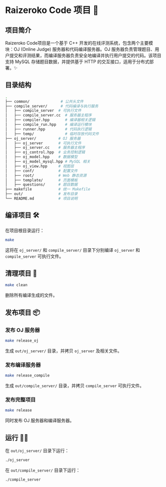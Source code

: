 # Raizeroko Code 项目 🚀

## 项目简介
Raizeroko Code项目是一个基于 C++ 开发的在线评测系统，包含两个主要模块：OJ (Online Judge) 服务器和代码编译服务器。OJ 服务器负责管理题目、用户提交和评测结果，而编译服务器负责安全地编译并执行用户提交的代码。该项目支持 MySQL 存储题目数据，并提供基于 HTTP 的交互接口，适用于分布式部署。✨

## 目录结构
```sh
.
├── common/              # 公共头文件
├── compile_server/      # 代码编译与执行服务
│   ├── compile_server  # 可执行文件
│   ├── compile_server.cc  # 服务器主程序
│   ├── compiler.hpp       # 编译器相关逻辑
│   ├── compile_run.hpp    # 编译运行模块
│   ├── runner.hpp         # 代码执行逻辑
│   ├── temp/              # 临时存放代码文件
├── oj_server/          # OJ 服务器
│   ├── oj_server       # 可执行文件
│   ├── oj_server.cc    # 服务器主程序
│   ├── oj_control.hpp  # 业务控制逻辑
│   ├── oj_model.hpp    # 数据模型
│   ├── oj_model_mysql.hpp # MySQL 相关
│   ├── oj_view.hpp     # 视图层
│   ├── conf/           # 配置文件
│   ├── root/           # Web 静态资源
│   ├── template/       # 页面模板
│   ├── questions/      # 题目数据
├── makefile            # 统一 Makefile
├── out/                # 发布目录
└── README.md           # 项目说明
```

## 编译项目 🛠️
在项目根目录运行：
```sh
make
```
这将在 `oj_server/` 和 `compile_server/` 目录下分别编译 `oj_server` 和 `compile_server` 可执行文件。

## 清理项目 🧹
```sh
make clean
```
删除所有编译生成的文件。

## 发布项目 📦
### 发布 OJ 服务器
```sh
make release_oj
```
生成 `out/oj_server/` 目录，并拷贝 `oj_server` 及相关文件。

### 发布编译服务器
```sh
make release_compile
```
生成 `out/compile_server/` 目录，并拷贝 `compile_server` 可执行文件。

### 发布完整项目
```sh
make release
```
同时发布 OJ 服务器和编译服务器。

## 运行 🏃‍♂️
在 `out/oj_server/` 目录下运行：
```sh
./oj_server
```
在 `out/compile_server/` 目录下运行：
```sh
./compile_server
```



